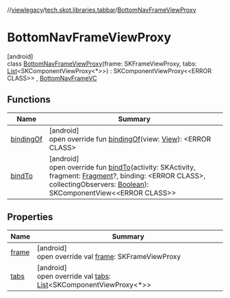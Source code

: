 //[viewlegacy](../../../index.md)/[tech.skot.libraries.tabbar](../index.md)/[BottomNavFrameViewProxy](index.md)

# BottomNavFrameViewProxy

[android]\
class [BottomNavFrameViewProxy](index.md)(frame: SKFrameViewProxy, tabs: [List](https://kotlinlang.org/api/latest/jvm/stdlib/kotlin.collections/-list/index.html)&lt;SKComponentViewProxy&lt;*&gt;&gt;) : SKComponentViewProxy&lt;<!---  GfmCommand {"@class":"org.jetbrains.dokka.gfm.ResolveLinkGfmCommand","dri":{"packageName":"","classNames":"<ERROR CLASS>","callable":null,"target":{"@class":"org.jetbrains.dokka.links.PointingToDeclaration"},"extra":null}} --->&lt;ERROR CLASS&gt;<!--- --->&gt; , [BottomNavFrameVC](../../../../viewcontract/viewcontract/tech.skot.libraries.tabbar/-bottom-nav-frame-v-c/index.md)

## Functions

| Name | Summary |
|---|---|
| [bindingOf](binding-of.md) | [android]<br>open override fun [bindingOf](binding-of.md)(view: [View](https://developer.android.com/reference/kotlin/android/view/View.html)): <!---  GfmCommand {"@class":"org.jetbrains.dokka.gfm.ResolveLinkGfmCommand","dri":{"packageName":"","classNames":"<ERROR CLASS>","callable":null,"target":{"@class":"org.jetbrains.dokka.links.PointingToDeclaration"},"extra":null}} --->&lt;ERROR CLASS&gt;<!--- ---> |
| [bindTo](bind-to.md) | [android]<br>open override fun [bindTo](bind-to.md)(activity: SKActivity, fragment: [Fragment](https://developer.android.com/reference/kotlin/androidx/fragment/app/Fragment.html)?, binding: <!---  GfmCommand {"@class":"org.jetbrains.dokka.gfm.ResolveLinkGfmCommand","dri":{"packageName":"","classNames":"<ERROR CLASS>","callable":null,"target":{"@class":"org.jetbrains.dokka.links.PointingToDeclaration"},"extra":null}} --->&lt;ERROR CLASS&gt;<!--- --->, collectingObservers: [Boolean](https://kotlinlang.org/api/latest/jvm/stdlib/kotlin/-boolean/index.html)): SKComponentView&lt;<!---  GfmCommand {"@class":"org.jetbrains.dokka.gfm.ResolveLinkGfmCommand","dri":{"packageName":"","classNames":"<ERROR CLASS>","callable":null,"target":{"@class":"org.jetbrains.dokka.links.PointingToDeclaration"},"extra":null}} --->&lt;ERROR CLASS&gt;<!--- --->&gt; |

## Properties

| Name | Summary |
|---|---|
| [frame](frame.md) | [android]<br>open override val [frame](frame.md): SKFrameViewProxy |
| [tabs](tabs.md) | [android]<br>open override val [tabs](tabs.md): [List](https://kotlinlang.org/api/latest/jvm/stdlib/kotlin.collections/-list/index.html)&lt;SKComponentViewProxy&lt;*&gt;&gt; |
